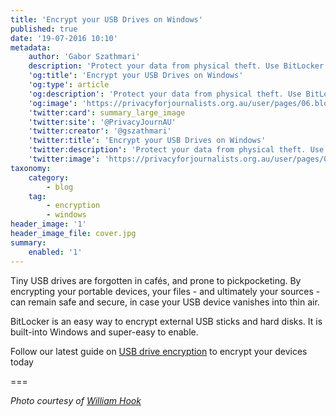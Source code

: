 ```yaml
---
title: 'Encrypt your USB Drives on Windows'
published: true
date: '19-07-2016 10:10'
metadata:
    author: 'Gabor Szathmari'
    description: 'Protect your data from physical theft. Use BitLocker on your Windows PC to encrypt your portable USB drives.'
    'og:title': 'Encrypt your USB Drives on Windows'
    'og:type': article
    'og:description': 'Protect your data from physical theft. Use BitLocker on your Windows PC to encrypt your portable USB drives.'
    'og:image': 'https://privacyforjournalists.org.au/user/pages/06.blog/encrypt-your-usb-drives-on-windows/social.png'
    'twitter:card': summary_large_image
    'twitter:site': '@PrivacyJournAU'
    'twitter:creator': '@gszathmari'
    'twitter:title': 'Encrypt your USB Drives on Windows'
    'twitter:description': 'Protect your data from physical theft. Use BitLocker to encrypt your portable USB drives.'
    'twitter:image': 'https://privacyforjournalists.org.au/user/pages/06.blog/encrypt-your-usb-drives-on-windows/social.png'
taxonomy:
    category:
        - blog
    tag:
        - encryption
        - windows
header_image: '1'
header_image_file: cover.jpg
summary:
    enabled: '1'
---
```


Tiny USB drives are forgotten in cafés, and prone to pickpocketing. By encrypting your portable devices, your files - and ultimately your sources - can remain safe and secure, in case your USB device vanishes into thin air.

BitLocker is an easy way to encrypt external USB sticks and hard disks. It is built-into Windows and super-easy to enable.

Follow our latest guide on [USB drive encryption](/guides/encrypt-your-usb-drives-with-bitlocker-on-windows) to encrypt your devices today

===

_Photo courtesy of [William Hook](https://www.flickr.com/photos/williamhook/3468484351/in/photolist-6huTyk-959hYV-6vCGR7-GaSBix-doB3zn-eMma9J-aQ4eg-5LtjoZ-5rgbKN-y1GPL-8Es2xt-65ae1u-61EpY7-48vv5w-8FvSqR-5Lxu61-2mLSK6-5owhpA-614eXo-6iMxve-6fE9Re-6iRHuY-5Lxu7G-6teu4j-48dBDS-6uT36D-7Dr5cQ-6R41Y7-4kKP24-5ZZ3iK-8hkNUX-okhy56-614g5y-5Lxu57-5LxzR5-8DNFZb-5ZZ3hz-5ZZ3W8-5ZZ4at-FMS7s-dfbk9R-61E6wo-6vCGEq-8DNG4L-doBaLh-99yD5H-8FvSNt-5LtjW4-8fRVuF-5hrRvx?rel=nofollow)_